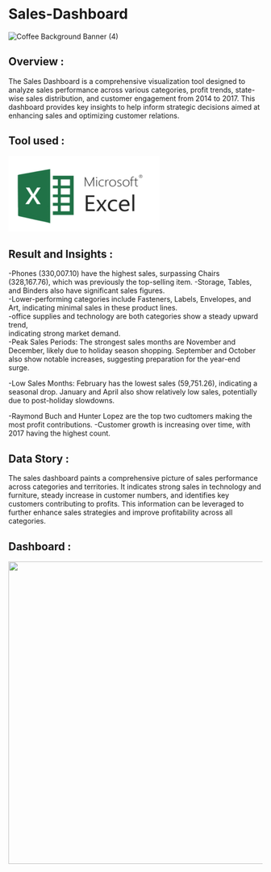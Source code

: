 # Sales-Dashboard
![Coffee Background Banner (4)](smeeling-coffee-beans_900x_5148e663-e441-4642-af81-ade43296e6b5_900x.jpg)

## Overview : 
The Sales Dashboard is a comprehensive visualization tool designed to analyze sales performance across various categories, profit trends, state-wise sales distribution, and customer engagement from 2014 to 2017. This dashboard provides key insights to help inform strategic decisions aimed at enhancing sales and optimizing customer relations.

## Tool used :
<img src="./microsoft-excel.png" width="300" height="150"/>&nbsp;


## Result and Insights :
-Phones (330,007.10) have the highest sales, surpassing Chairs (328,167.76), which was previously the top-selling item.
-Storage, Tables, and Binders also have significant sales figures.	
-Lower-performing categories include Fasteners, Labels, Envelopes, and Art, indicating minimal sales in these product lines.	
-office supplies and technology are both categories show a steady upward trend, 	
indicating strong market demand.	
-Peak Sales Periods:
  The strongest sales months are November and December, likely due to holiday season shopping.
  September and October also show notable increases, suggesting preparation for the year-end surge.

-Low Sales Months:
  February has the lowest sales (59,751.26), indicating a seasonal drop.
  January and April also show relatively low sales, potentially due to post-holiday slowdowns.

-Raymond Buch and Hunter Lopez are the top two cudtomers making the most profit contributions.
-Customer growth is increasing over time, with 2017 having the highest count.	

## Data Story :
The sales dashboard paints a comprehensive picture of sales performance across categories and territories. It indicates strong sales in technology and furniture, steady increase in customer numbers, and identifies key customers contributing to profits. This information can be leveraged to further enhance sales strategies and improve profitability across all categories.

## Dashboard :
<img src="./Dashboard.png" width="3000" height="600"/>&nbsp;
